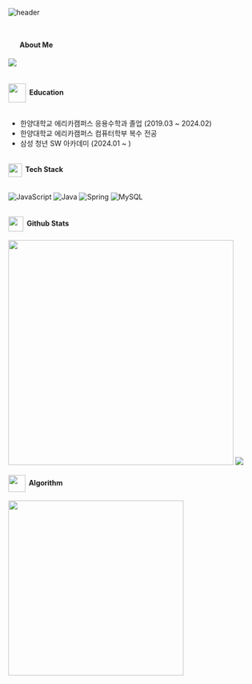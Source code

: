 ![header](https://capsule-render.vercel.app/api?type=cylinder&color=auto&height=300&section=header&text=Park%20Eunji&animation=twinkling&fontSize=90)

<br>
<br>
<img src="https://github.com/hyeon8571/hyeon8571/assets/97227876/08b15df5-63b9-46de-9c26-189808fc6e73" width="12" height="17" align='center'/> <b>&nbsp;&nbsp;About Me</b>
<br>
<br>
 <a href="https://velog.io/@zx8571/series"><img src="https://img.shields.io/badge/Tech%20Blog-11B48A?style=flat-square&logo=Vimeo&logoColor=white&link="https://velog.io/@eunji04/series"/></a>

<br>
<br>
<br>
<img src="https://github.com/hyeon8571/tomato_disease_analyzer/assets/97227876/a83012e4-c770-40a7-9638-039d5bd927d1" width="35" height="38" align='center'/><b>&nbsp;&nbsp;Education</b>
<br>
<br>
<ul>
     <li>한양대학교 에리카캠퍼스 응용수학과 졸업 (2019.03 ~ 2024.02)</li>
     <li>한양대학교 에리카캠퍼스 컴퓨터학부 복수 전공</li>
     <li>삼성 청년 SW 아카데미 (2024.01 ~ )</li>
</ul>

<br>
<img src="https://github.com/hyeon8571/tomato_disease_analyzer/assets/97227876/99cda345-a0c4-4cc6-b63d-8a98b397cf7e" width="27" height="27" align='center'/><b>&nbsp;&nbsp;Tech Stack</b>
<br>
<br>

![JavaScript](https://img.shields.io/badge/javascript-%23323330.svg?style=for-the-badge&logo=javascript&logoColor=%23F7DF1E) ![Java](https://img.shields.io/badge/java-%23ED8B00.svg?style=for-the-badge&logo=openjdk&logoColor=white) ![Spring](https://img.shields.io/badge/spring-%236DB33F.svg?style=for-the-badge&logo=spring&logoColor=white) ![MySQL](https://img.shields.io/badge/mysql-4479A1.svg?style=for-the-badge&logo=mysql&logoColor=white)

<br>
<img src="https://github.com/hyeon8571/tomato_disease_analyzer/assets/97227876/7bb3175e-85d6-43e4-a604-df1657c37f9d" width="30" height="30" align='center'/><b>&nbsp;&nbsp;Github Stats</b>
<br>
<br>
<div align="left">
        <img src="https://github-readme-stats.vercel.app/api?username=eunji04&show_icons=true&theme=radical" width="450">
        <img src="https://github-readme-stats.vercel.app/api/top-langs/?username=eunji04&layout=compact&theme=tokyonight">
</div>

<br>
<img src="https://github.com/hyeon8571/hyeon8571/assets/97227876/698d3860-bd8b-4ecd-9f8b-1fe68a8b26f4" width="34" height="34" align='center'/><b>&nbsp;&nbsp;Algorithm</b>
<br>
<br>
<img src="http://mazassumnida.wtf/api/v2/generate_badge?boj=eunjee0404" width="350">

